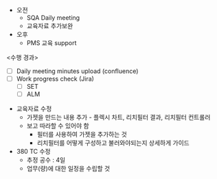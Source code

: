 - 오전
	- SQA Daily meeting
	- 교육자료 추가보완
- 오후
	- PMS 교육 support

<수행 경과>
- [ ] Daily meeting minutes upload (confluence)
- [ ] Work progress check (Jira)
	- [ ] SET
	- [ ] ALM

- 교육자료 수정
	- 가젯을 만드는 내용 추가 - 플렉시 차트, 리치필터 결과, 리치필터 컨트롤러
	- 보고 따라할 수 있어야 함
		- 필터를 사용하여 가젯을 추가하는 것
		- 리치필터를 어떻게 구성하고 불러와야되는지 상세하게 가이드
- 380 TC 수정
	- 추정 공수 : 4일
	- 업무(량)에 대한 일정을 수립할 것